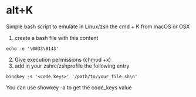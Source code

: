 # alt+K
Simple bash script to emulate in Linux/zsh the cmd +  K from macOS or OSX 

1. create a bash file with this content
````
echo -e '\0033\0143'
````
2. Give execution permissions (chmod +x)
3. add in your zshrc/zshprofile the following entry
````
bindkey -s '<code_keys>' '/path/to/your_file.sh\n'
````
You can use showkey -a to get the code_keys value


